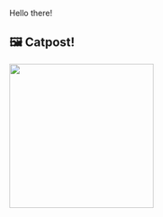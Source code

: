 Hello there!



## 🖼️ Catpost!

<sub>
    <img src="https://cdn2.thecatapi.com/images/bii.jpg" height="256">
</sub>

